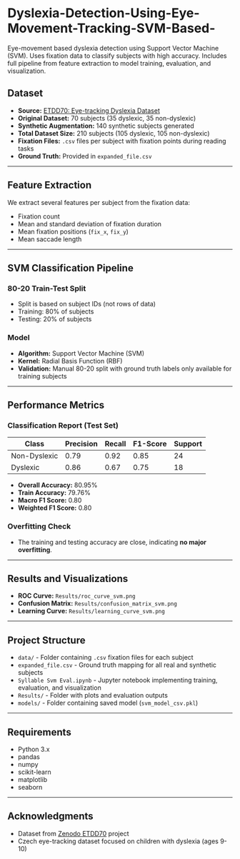 # Dyslexia-Detection-Using-Eye-Movement-Tracking-SVM-Based-
Eye-movement based dyslexia detection using Support Vector Machine (SVM). Uses fixation data to classify subjects with high accuracy. Includes full pipeline from feature extraction to model training, evaluation, and visualization.
## Dataset

- **Source:** [ETDD70: Eye-tracking Dyslexia Dataset](https://zenodo.org/records/13332134)
- **Original Dataset:** 70 subjects (35 dyslexic, 35 non-dyslexic)
- **Synthetic Augmentation:** 140 synthetic subjects generated
- **Total Dataset Size:** 210 subjects (105 dyslexic, 105 non-dyslexic)
- **Fixation Files:** `.csv` files per subject with fixation points during reading tasks
- **Ground Truth:** Provided in `expanded_file.csv`

---

## Feature Extraction

We extract several features per subject from the fixation data:

- Fixation count
- Mean and standard deviation of fixation duration
- Mean fixation positions (`fix_x`, `fix_y`)
- Mean saccade length

---

## SVM Classification Pipeline

###  80-20 Train-Test Split
- Split is based on subject IDs (not rows of data)
- Training: 80% of subjects
- Testing: 20% of subjects

###  Model
- **Algorithm:** Support Vector Machine (SVM)
- **Kernel:** Radial Basis Function (RBF)
- **Validation:** Manual 80-20 split with ground truth labels only available for training subjects

---

## Performance Metrics

###  Classification Report (Test Set)

| Class         | Precision | Recall | F1-Score | Support |
|---------------|-----------|--------|----------|---------|
| Non-Dyslexic  | 0.79      | 0.92   | 0.85     | 24      |
| Dyslexic      | 0.86      | 0.67   | 0.75     | 18      |

- **Overall Accuracy:** 80.95%
- **Train Accuracy:** 79.76%
- **Macro F1 Score:** 0.80
- **Weighted F1 Score:** 0.80

###  Overfitting Check
- The training and testing accuracy are close, indicating **no major overfitting**.

---

## Results and Visualizations

- **ROC Curve:** `Results/roc_curve_svm.png`
- **Confusion Matrix:** `Results/confusion_matrix_svm.png`
- **Learning Curve:** `Results/learning_curve_svm.png`

---

## Project Structure

- `data/` - Folder containing `.csv` fixation files for each subject
- `expanded_file.csv` - Ground truth mapping for all real and synthetic subjects
- `Syllable Svm Eval.ipynb` - Jupyter notebook implementing training, evaluation, and visualization
- `Results/` - Folder with plots and evaluation outputs
- `models/` - Folder containing saved model (`svm_model_csv.pkl`)

---

## Requirements

- Python 3.x
- pandas
- numpy
- scikit-learn
- matplotlib
- seaborn

---

## Acknowledgments

- Dataset from [Zenodo ETDD70](https://zenodo.org/records/13332134) project
- Czech eye-tracking dataset focused on children with dyslexia (ages 9-10)

